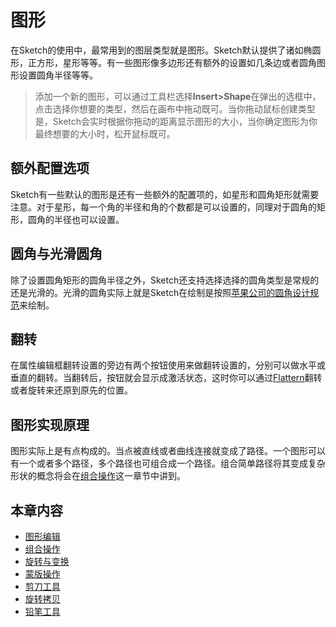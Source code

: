 # 图形

在Sketch的使用中，最常用到的图层类型就是图形。Sketch默认提供了诸如椭圆形，正方形，星形等等。有一些图形像多边形还有额外的设置如几条边或者圆角图形设置圆角半径等等。

> 添加一个新的图形，可以通过工具栏选择**Insert>Shape**在弹出的选框中，点击选择你想要的类型，然后在画布中拖动既可。当你拖动鼠标创建类型是，Sketch会实时根据你拖动的距离显示图形的大小，当你确定图形为你最终想要的大小时，松开鼠标既可。

## 额外配置选项

Sketch有一些默认的图形是还有一些额外的配置项的，如星形和圆角矩形就需要注意。对于星形，每一个角的半径和角的个数都是可以设置的，同理对于圆角的矩形，圆角的半径也可以设置。


## 圆角与光滑圆角

除了设置圆角矩形的圆角半径之外，Sketch还支持选择选择的圆角类型是常规的还是光滑的。光滑的圆角实际上就是Sketch在绘制是按照[苹果公司的圆角设计规范](https://hackernoon.com/apples-icons-have-that-shape-for-a-very-good-reason-720d4e7c8a14)来绘制。


## 翻转

在属性编辑框翻转设置的旁边有两个按钮使用来做翻转设置的，分别可以做水平或垂直的翻转。当翻转后，按钮就会显示成激活状态，这时你可以通过[Flattern]()翻转或者旋转来还原到原先的位置。

## 图形实现原理

图形实际上是有点构成的。当点被直线或者曲线连接就变成了路径。一个图形可以有一个或者多个路径，多个路径也可组合成一个路径。组合简单路径将其变成复杂形状的概念将会在[组合操作]()这一章节中讲到。

## 本章内容

* [图形编辑]()
* [组合操作]()
* [旋转与变换]()
* [蒙版操作]()
* [剪刀工具]()
* [旋转拷贝]()
* [铅笔工具]()






